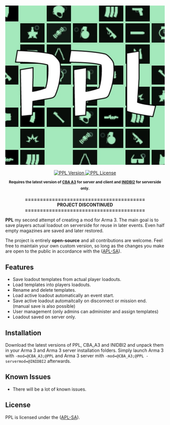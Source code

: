 <p align="center">
    <img src="https://github.com/y0014984/ppl/raw/master/logo/logo_ppl_ca.jpg" width="512">
</p>

<p align="center">
    <a href="https://github.com/y0014984/ppl/releases/latest">
        <img src="https://img.shields.io/badge/Version-0.2.3-blue.svg?style=flat-square" alt="PPL Version">
    </a>
    <a href="https://www.bistudio.com/community/licenses/arma-public-license-share-alike">
        <img src="https://img.shields.io/badge/License-APL%20SA-red.svg?style=flat-square" alt="PPL License">
    </a>
</p>

<p align="center">
    <sup><strong>Requires the latest version of <a href="https://github.com/CBATeam/CBA_A3/releases">CBA A3</a> for server and client and <a href="https://github.com/code34/inidbi2">INIDBI2</a> for serverside only.</strong></sup>
</p>

<p align="center">
    <strong>========================================</strong>
    <br/>
    <strong>PROJECT DISCONTINUED</strong>
    <br/>
    <strong>========================================</strong>
</p>

**PPL** my second attempt of creating a mod for Arma 3. The main goal is to save players actual loadout on serverside for reuse in later events. Even half empty magazines are saved and later restored.

The project is entirely **open-source** and all contributions are welcome. Feel free to maintain your own custom version, so long as the changes you make are open to the public in accordance with the ([APL-SA](https://www.bistudio.com/community/licenses/arma-public-license-share-alike)).

## Features

- Save loadout templates from actual player loadouts.
- Load templates into players loadouts.
- Rename and delete templates.
- Load active loadout automatically an event start.
- Save active loadout automaitcally on disconnect or mission end. (manual save is also possible)
- User management (only admins can administer and assign templates)
- Loadout saved on server only.

## Installation

Download the latest versions of PPL, CBA_A3 and INIDBI2 and unpack them in your Arma 3 and Arma 3 server installation folders.
Simply launch Arma 3 with `-mod=@CBA_A3;@PPL` and Arma 3 server mith `-mod=@CBA_A3;@PPL -servermod=@INIDBI2` afterwards.

## Known Issues

* There will be a lot of known issues.

## License

PPL is licensed under the ([APL-SA](https://www.bistudio.com/community/licenses/arma-public-license-share-alike)).
